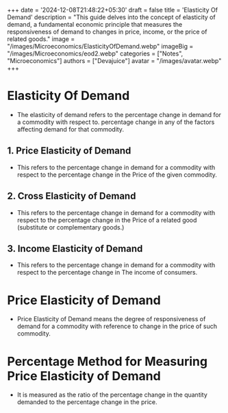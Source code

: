 +++
date = '2024-12-08T21:48:22+05:30'
draft = false
title = 'Elasticity Of Demand'
description = "This guide delves into the concept of elasticity of demand, a fundamental economic principle that measures the responsiveness of demand to changes in price, income, or the price of related goods."
image = "/images/Microeconomics/ElasticityOfDemand.webp"
imageBig = "/images/Microeconomics/eod2.webp"
categories = ["Notes", "Microeconomics"]
authors = ["Devajuice"]
avatar = "/images/avatar.webp"
+++

# Elasticity Of Demand

- The elasticity of demand refers to the percentage change in demand for a commodity with respect to. percentage change in any of the factors affecting demand for that commodity.

## 1. Price Elasticity of Demand

- This refers to the percentage change in demand for a commodity with respect to the percentage change in the Price of the given commodity.

## 2. Cross Elasticity of Demand

- This refers to the percentage change in demand for a commodity with respect to the percentage change in the Price of a related good (substitute or complementary goods.)

## 3. Income Elasticity of Demand

- This refers to the percentage change in demand for a commodity with respect to the percentage change in The income of consumers.

# Price Elasticity of Demand

- Price Elasticity of Demand means the degree of responsiveness of demand for a commodity with reference to change in the price of such commodity.

# Percentage Method for Measuring Price Elasticity of Demand

- It is measured as the ratio of the percentage change in the quantity demanded to the percentage change in the price.
